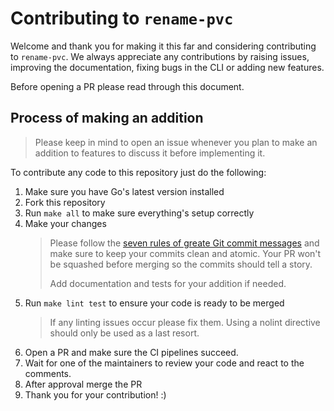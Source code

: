 # Contributing to `rename-pvc`

Welcome and thank you for making it this far and considering contributing to `rename-pvc`.
We always appreciate any contributions by raising issues, improving the documentation, fixing bugs in the CLI or adding new features.

Before opening a PR please read through this document.

## Process of making an addition

> Please keep in mind to open an issue whenever you plan to make an addition to features to discuss it before implementing it.

To contribute any code to this repository just do the following:

1. Make sure you have Go's latest version installed
2. Fork this repository
3. Run `make all` to make sure everything's setup correctly
4. Make your changes
   > Please follow the [seven rules of greate Git commit messages](https://chris.beams.io/posts/git-commit/#seven-rules)
   > and make sure to keep your commits clean and atomic.
   > Your PR won't be squashed before merging so the commits should tell a story.
   >
   > Add documentation and tests for your addition if needed.
5. Run `make lint test` to ensure your code is ready to be merged
   > If any linting issues occur please fix them.
   > Using a nolint directive should only be used as a last resort.
6. Open a PR and make sure the CI pipelines succeed.
7. Wait for one of the maintainers to review your code and react to the comments.
8. After approval merge the PR
9. Thank you for your contribution! :)
